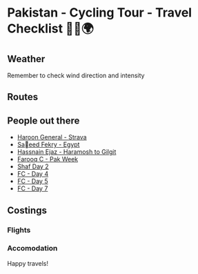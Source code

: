 # Pakistan - Cycling Tour - Travel Checklist 🚴‍♂️🌍

## Weather
Remember to check wind direction and intensity



## Routes

## People out there

- [Haroon General - Strava](https://www.strava.com/athletes/7989664?num_entries=20)
- [Saَeed Fekry - Egypt](https://www.strava.com/athletes/104438037)
- [Hassnain Ejaz - Haramosh to Gilgit](https://www.strava.com/activities/12906171981)
- [Farooq C - Pak Week](https://www.strava.com/athletes/2720881?num_entries=10#interval?interval=202335&interval_type=week&chart_type=miles&year_offset=1)
- [Shaf Day 2](https://www.strava.com/activities/9698171775)
- [FC - Day 4](https://www.strava.com/activities/9719492364)
- [FC - Day 5](https://www.strava.com/activities/9728320620)
- [FC - Day 7](https://www.strava.com/activities/9741461133/segments/3131540818346487360)


## Costings

### Flights 

### Accomodation


Happy travels!




